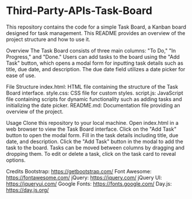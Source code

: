 # Third-Party-APIs-Task-Board

This repository contains the code for a simple Task Board, a Kanban board designed for task management. This README provides an overview of the project structure and how to use it.

Overview
The Task Board consists of three main columns: "To Do," "In Progress," and "Done." Users can add tasks to the board using the "Add Task" button, which opens a modal form for inputting task details such as title, due date, and description. The due date field utilizes a date picker for ease of use.

File Structure
index.html: HTML file containing the structure of the Task Board interface.
style.css: CSS file for custom styles.
script.js: JavaScript file containing scripts for dynamic functionality such as adding tasks and initializing the date picker.
README.md: Documentation file providing an overview of the project.

Usage
Clone this repository to your local machine.
Open index.html in a web browser to view the Task Board interface.
Click on the "Add Task" button to open the modal form.
Fill in the task details including title, due date, and description.
Click the "Add Task" button in the modal to add the task to the board.
Tasks can be moved between columns by dragging and dropping them.
To edit or delete a task, click on the task card to reveal options.

Credits
Bootstrap: https://getbootstrap.com/
Font Awesome: https://fontawesome.com/
jQuery: https://jquery.com/
jQuery UI: https://jqueryui.com/
Google Fonts: https://fonts.google.com/
Day.js: https://day.js.org/